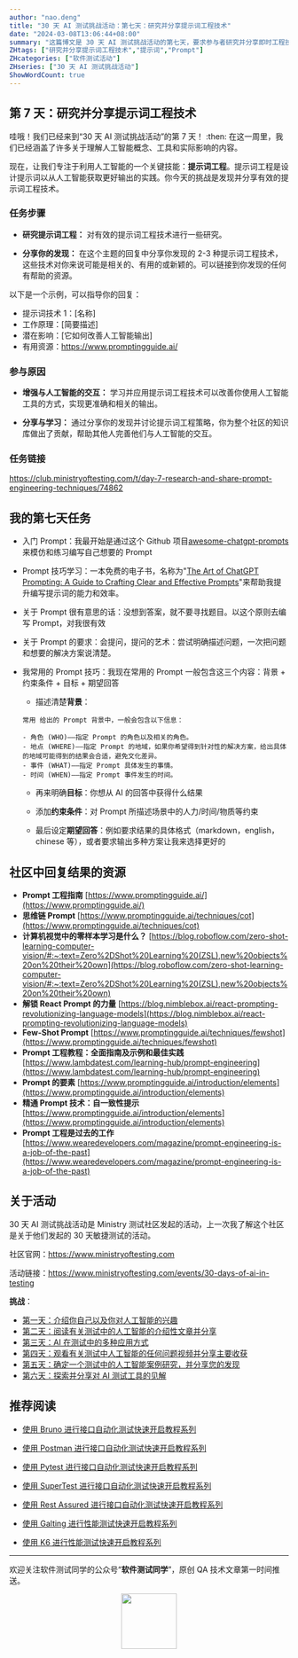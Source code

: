 ```yaml
---
author: "nao.deng"
title: "30 天 AI 测试挑战活动：第七天：研究并分享提示词工程技术"
date: "2024-03-08T13:06:44+08:00"
summary: "这篇博文是 30 天 AI 测试挑战活动的第七天，要求参与者研究并分享即时工程技术。博文可能包括对即时工程技术的定义、其在测试领域的应用、相关工具和技术的介绍，以及作者对即时工程技术的看法。通过分享关于即时工程技术的研究，读者将能够了解其在测试中的潜在价值，以及如何有效地应用这一技术。这个系列活动有望为测试专业人士提供一个深入了解和讨论新兴技术的平台。"
ZHtags: ["研究并分享提示词工程技术","提示词","Prompt"]
ZHcategories: ["软件测试活动"]
ZHseries: ["30 天 AI 测试挑战活动"]
ShowWordCount: true
---
```


## 第 7 天：研究并分享提示词工程技术

哇哦！我们已经来到“30 天 AI 测试挑战活动”的第 7 天！ :then: 在这一周里，我们已经涵盖了许多关于理解人工智能概念、工具和实际影响的内容。

现在，让我们专注于利用人工智能的一个关键技能：**提示词工程**。提示词工程是设计提示词以从人工智能获取更好输出的实践。你今天的挑战是发现并分享有效的提示词工程技术。

### 任务步骤

- **研究提示词工程：** 对有效的提示词工程技术进行一些研究。

- **分享你的发现：** 在这个主题的回复中分享你发现的 2-3 种提示词工程技术，这些技术对你来说可能是相关的、有用的或新颖的。可以链接到你发现的任何有帮助的资源。

以下是一个示例，可以指导你的回复：

- 提示词技术 1：[名称]
- 工作原理：[简要描述]
- 潜在影响：[它如何改善人工智能输出]
- 有用资源：<https://www.promptingguide.ai/>

### 参与原因

- **增强与人工智能的交互：** 学习并应用提示词工程技术可以改善你使用人工智能工具的方式，实现更准确和相关的输出。

- **分享与学习：** 通过分享你的发现并讨论提示词工程策略，你为整个社区的知识库做出了贡献，帮助其他人完善他们与人工智能的交互。

### 任务链接

<https://club.ministryoftesting.com/t/day-7-research-and-share-prompt-engineering-techniques/74862>

## 我的第七天任务

- 入门 Prompt：我最开始是通过这个 Github 项目[awesome-chatgpt-prompts](https://github.com/f/awesome-chatgpt-prompts)来模仿和练习编写自己想要的 Prompt

- Prompt 技巧学习：一本免费的电子书，名称为"[The Art of ChatGPT Prompting: A Guide to Crafting Clear and Effective Prompts](https://fka.gumroad.com/l/art-of-chatgpt-prompting)"来帮助我提升编写提示词的能力和效率。

- 关于 Prompt 很有意思的话：没想到答案，就不要寻找题目。以这个原则去编写 Prompt，对我很有效

- 关于 Prompt 的要求：会提问，提问的艺术：尝试明确描述问题，一次把问题和想要的解决方案说清楚。

- 我常用的 Prompt 技巧：我现在常用的 Prompt 一般包含这三个内容：背景 + 约束条件 + 目标 + 期望回答

  - 描述清楚**背景**：

  ```text
  常用 给出的 Prompt 背景中，一般会包含以下信息：

  - 角色 (WHO)——指定 Prompt 的角色以及相关的角色。
  - 地点 (WHERE)——指定 Prompt 的地域，如果你希望得到针对性的解决方案，给出具体的地域可能得到的结果会合适，避免文化差异。
  - 事件 (WHAT)——指定 Prompt 具体发生的事情。
  - 时间 (WHEN)——指定 Prompt 事件发生的时间。
  ```

  - 再来明确**目标**：你想从 AI 的回答中获得什么结果

  - 添加**约束条件**：对 Prompt 所描述场景中的人力/时间/物质等约束

  - 最后设定**期望回答**：例如要求结果的具体格式（markdown，english，chinese 等），或者要求输出多种方案让我来选择更好的

## 社区中回复结果的资源

- **Prompt 工程指南** [https://www.promptingguide.ai/](https://www.promptingguide.ai/)
- **思维链 Prompt** [https://www.promptingguide.ai/techniques/cot](https://www.promptingguide.ai/techniques/cot)
- **计算机视觉中的零样本学习是什么？** [https://blog.roboflow.com/zero-shot-learning-computer-vision/#:~:text=Zero%2DShot%20Learning%20(ZSL),new%20objects%20on%20their%20own](https://blog.roboflow.com/zero-shot-learning-computer-vision/#:~:text=Zero%2DShot%20Learning%20(ZSL),new%20objects%20on%20their%20own)
- **解锁 React Prompt 的力量** [https://blog.nimblebox.ai/react-prompting-revolutionizing-language-models](https://blog.nimblebox.ai/react-prompting-revolutionizing-language-models)
- **Few-Shot Prompt** [https://www.promptingguide.ai/techniques/fewshot](https://www.promptingguide.ai/techniques/fewshot)
- **Prompt 工程教程：全面指南及示例和最佳实践** [https://www.lambdatest.com/learning-hub/prompt-engineering](https://www.lambdatest.com/learning-hub/prompt-engineering)
- **Prompt 的要素** [https://www.promptingguide.ai/introduction/elements](https://www.promptingguide.ai/introduction/elements)
- **精通 Prompt 技术：自一致性提示** [https://www.promptingguide.ai/introduction/elements](https://www.promptingguide.ai/introduction/elements)
- **Prompt 工程是过去的工作** [https://www.wearedevelopers.com/magazine/prompt-engineering-is-a-job-of-the-past](https://www.wearedevelopers.com/magazine/prompt-engineering-is-a-job-of-the-past)

## 关于活动

30 天 AI 测试挑战活动是 Ministry 测试社区发起的活动，上一次我了解这个社区是关于他们发起的 30 天敏捷测试的活动。

社区官网：<https://www.ministryoftesting.com>

活动链接：<https://www.ministryoftesting.com/events/30-days-of-ai-in-testing>

**挑战**：

- [第一天：介绍你自己以及你对人工智能的兴趣](https://naodeng.com.cn/zh/posts/event/30-days-of-ai-in-testing-day-1-introduce-yourself-and-your-interest-in-ai/)
- [第二天：阅读有关测试中的人工智能的介绍性文章并分享](https://naodeng.com.cn/zh/posts/event/30-days-of-ai-in-testing-day-2-read-an-introductory-article-on-ai-in-testing-and-share-it/)
- [第三天：AI 在测试中的多种应用方式](https://naodeng.com.cn/zh/posts/event/30-days-of-ai-in-testing-day-3-list-ways-in-which-ai-is-used-in-testing/)
- [第四天：观看有关测试中人工智能的任何问题视频并分享主要收获](https://naodeng.com.cn/zh/posts/event/30-days-of-ai-in-testing-day-4-watch-the-ama-on-artificial-intelligence-in-testing-and-share-your-key-takeaway/)
- [第五天：确定一个测试中的人工智能案例研究，并分享您的发现](https://naodeng.com.cn/zh/posts/event/30-days-of-ai-in-testing-day-5-identify-a-case-study-on-ai-in-testing-and-share-your-findings/)
- [第六天：探索并分享对 AI 测试工具的见解](https://naodeng.com.cn/zh/posts/event/30-days-of-ai-in-testing-day-6-explore-and-share-insights-on-ai-testing-tools/)

## 推荐阅读

- [使用 Bruno 进行接口自动化测试快速开启教程系列](https://naodeng.com.cn/zh/zhcategories/bruno/)

- [使用 Postman 进行接口自动化测试快速开启教程系列](https://naodeng.tech/zh/zhseries/postman-%E6%8E%A5%E5%8F%A3%E8%87%AA%E5%8A%A8%E5%8C%96%E6%B5%8B%E8%AF%95%E6%95%99%E7%A8%8B/)
- [使用 Pytest 进行接口自动化测试快速开启教程系列](https://naodeng.tech/zh/zhseries/pytest-%E6%8E%A5%E5%8F%A3%E8%87%AA%E5%8A%A8%E5%8C%96%E6%B5%8B%E8%AF%95%E6%95%99%E7%A8%8B/)
- [使用 SuperTest 进行接口自动化测试快速开启教程系列](https://naodeng.tech/zh/zhseries/supertest-%E6%8E%A5%E5%8F%A3%E8%87%AA%E5%8A%A8%E5%8C%96%E6%B5%8B%E8%AF%95%E6%95%99%E7%A8%8B/)
- [使用 Rest Assured 进行接口自动化测试快速开启教程系列](https://naodeng.tech/zh/zhseries/rest-assured-%E6%8E%A5%E5%8F%A3%E8%87%AA%E5%8A%A8%E5%8C%96%E6%B5%8B%E8%AF%95%E6%95%99%E7%A8%8B/)
- [使用 Galting 进行性能测试快速开启教程系列](https://naodeng.tech/zh/zhseries/gatling-%E6%80%A7%E8%83%BD%E6%B5%8B%E8%AF%95%E6%95%99%E7%A8%8B/)
- [使用 K6 进行性能测试快速开启教程系列](https://naodeng.com.cn/zh/zhseries/k6-%E6%80%A7%E8%83%BD%E6%B5%8B%E8%AF%95%E6%95%99%E7%A8%8B/)

---
欢迎关注软件测试同学的公众号“**软件测试同学**”，原创 QA 技术文章第一时间推送。
<!-- markdownlint-disable MD045 -->
<!-- markdownlint-disable MD033 -->
<center>
  <img src="https://cdn.jsdelivr.net/gh/naodeng/blogimg@master/uPic/2023112015'QR Code for 公众号.jpg" style="width: 100px;">
</center>
<!-- markdownlint-disable MD033 -->
<!-- markdownlint-disable MD045 -->